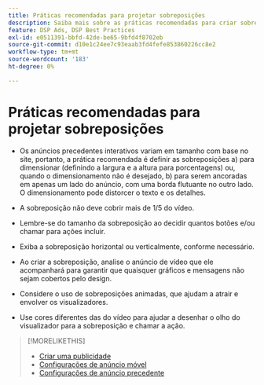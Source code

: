 ```yaml
---
title: Práticas recomendadas para projetar sobreposições
description: Saiba mais sobre as práticas recomendadas para criar sobreposições em seus anúncios.
feature: DSP Ads, DSP Best Practices
exl-id: e0511391-bbfd-42de-be65-9bfd4f8702eb
source-git-commit: d10e1c24ee7c93eaab3fd4fefe853860226cc8e2
workflow-type: tm+mt
source-wordcount: '183'
ht-degree: 0%

---
```


# Práticas recomendadas para projetar sobreposições

* Os anúncios precedentes interativos variam em tamanho com base no site, portanto, a prática recomendada é definir as sobreposições a) para dimensionar (definindo a largura e a altura para porcentagens) ou, quando o dimensionamento não é desejado, b) para serem ancoradas em apenas um lado do anúncio, com uma borda flutuante no outro lado. O dimensionamento pode distorcer o texto e os detalhes.

* A sobreposição não deve cobrir mais de 1/5 do vídeo.

* Lembre-se do tamanho da sobreposição ao decidir quantos botões e/ou chamar para ações incluir.

* Exiba a sobreposição horizontal ou verticalmente, conforme necessário.

* Ao criar a sobreposição, analise o anúncio de vídeo que ele acompanhará para garantir que quaisquer gráficos e mensagens não sejam cobertos pelo design.

* Considere o uso de sobreposições animadas, que ajudam a atrair e envolver os visualizadores.

* Use cores diferentes das do vídeo para ajudar a desenhar o olho do visualizador para a sobreposição e chamar a ação.

>[!MORELIKETHIS]
>
>* [Criar uma publicidade](ad-create.md)
>* [Configurações de anúncio móvel](ad-settings-mobile.md)
>* [Configurações de anúncio precedente](ad-settings-pre-roll.md)


